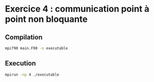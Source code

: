# Exercice 4 : communication point à point non bloquante


## Compilation

```bash
mpif90 main.F90 -o executable
```

## Execution

```bash
mpirun -np 4 ./executable
